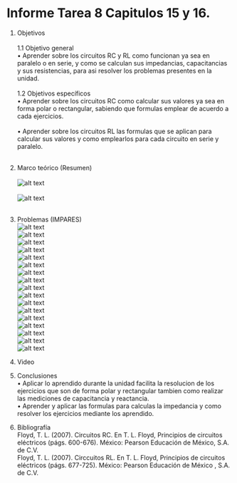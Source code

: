 # Informe Tarea 8 Capitulos 15 y 16.
1. Objetivos   <br />  
1.1 Objetivo general<br />
•	Aprender sobre los circuitos RC y RL como funcionan ya sea en paralelo o en serie, y como se calculan sus impedancias, capacitancias y sus resistencias, para asi resolver los problemas presentes en la unidad. <br /><br />
1.2 Objetivos específicos<br />
•	Aprender sobre los circuitos RC como calcular sus valores ya sea en forma polar o rectangular, sabiendo que formulas emplear de acuerdo a cada ejercicios. <br /><br />
•	Aprender sobre los circuitos RL las formulas que se aplican para calcular sus valores y como emplearlos para cada circuito en serie y paralelo.<br /><br />
2. Marco teórico (Resumen)<br /><br />
![alt text](https://github.com/adtumbaco1/Informe-Tarea-8/blob/main/CIRCUITOS%20RC.png)<br /><br />
![alt text](https://github.com/adtumbaco1/Informe-Tarea-8/blob/main/CIRCUITOS%20RL.png)<br /><br />
3. Problemas (IMPARES)<br />
![alt text](https://github.com/adtumbaco1/Informe-Tarea-8/blob/main/15.1.PNG)<br />
![alt text](https://github.com/adtumbaco1/Informe-Tarea-8/blob/main/15.2.PNG)<br />
![alt text](https://github.com/adtumbaco1/Informe-Tarea-8/blob/main/15.3.PNG)<br />
![alt text](https://github.com/adtumbaco1/Informe-Tarea-8/blob/main/15.4.PNG)<br />
![alt text](https://github.com/adtumbaco1/Informe-Tarea-8/blob/main/15.5.PNG)<br />
![alt text](https://github.com/adtumbaco1/Informe-Tarea-8/blob/main/15.6.PNG)<br />
![alt text](https://github.com/adtumbaco1/Informe-Tarea-8/blob/main/15.7.PNG)<br />
![alt text](https://github.com/adtumbaco1/Informe-Tarea-8/blob/main/15.8.PNG)<br />
![alt text](https://github.com/adtumbaco1/Informe-Tarea-8/blob/main/15.9.PNG)<br />
![alt text](https://github.com/adtumbaco1/Informe-Tarea-8/blob/main/15.10.PNG)<br />
![alt text](https://github.com/adtumbaco1/Informe-Tarea-8/blob/main/15.11.PNG)<br />
![alt text](https://github.com/adtumbaco1/Informe-Tarea-8/blob/main/15.12.PNG)<br />
![alt text](https://github.com/adtumbaco1/Informe-Tarea-8/blob/main/15.13.PNG)<br />
![alt text]()<br />
![alt text]()<br />
![alt text]()<br />
![alt text]()<br />

4. Video<br />

5. Conclusiones <br />
•	Aplicar lo aprendido durante la unidad facilita la resolucion de los ejercicios que son de forma polar y rectangular tambien como realizar las mediciones de capacitancia y reactancia.<br />
•	Aprender y aplicar las formulas para calculas la impedancia y como resolver los ejercicios mediante los aprendido. <br />
6. Bibliografía <br />
Floyd, T. L. (2007). Circuitos RC. En T. L. Floyd, Principios de circuitos eléctricos (págs. 600-676). México: Pearson Educación de México, S.A. de C.V.<br />
Floyd, T. L. (2007). Circcuitos RL. En T. L. Floyd, Principios de circuitos eléctricos (págs. 677-725). México: Pearson Educación de México , S.A. de C.V.<br />
